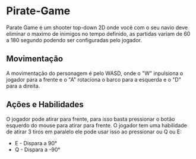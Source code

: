 # Pirate-Game
 
Parate Game é um shooter top-down 2D onde você com o seu navio deve eliminar o maximo de inimigos no tempo definido, as partidas variam de 60 a 180 segundo podendo ser configuradas pelo jogador.

## Movimentação
A movimentação do personagem é pelo WASD, onde o "W" inpulsiona o jogador para a frente e o "A" rotaciona o barco para a esquerda e o "D" para a direita.

## Ações e Habilidades
O jogador pode atirar para frente, para isso basta pressionar o botão esquerdo do mouse para atirar para frente.
O jogador tem uma habilidade de atirar 3 tiros em paralelo ele pode usar isso ao pressionar ou Q ou E:
- E - Dispara a 90°
- Q - Dispara a -90°
